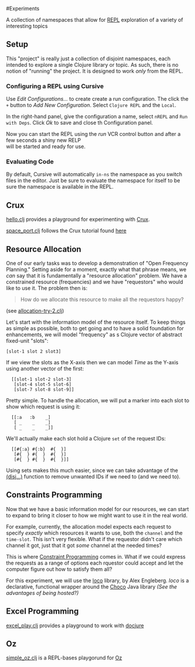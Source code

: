 #Experiments

A collection of namespaces that allow for [REPL](http://jr0cket.co.uk/2018/11/REPL-driven-development-with-Clojure.html) 
exploration of a variety of interesting topics


## Setup

This "project" is really just a collection of disjoint namespaces, each intended to explore a single
Clojure library or topic. As such, there is no notion of "running" the project. It is designed to
work _only_ from the REPL.

### Configuring a REPL using Cursive

Use _Edit Configurations..._ to create create a run configuration. The click the `+` button to
_Add New Configuration_. Select `Clojure REPL` and the `Local`.

In the right-hand panel, give the configuration a name, select `nREPL` and `Run with Deps`. Click
_Ok_ to save and close th Configuration panel.

Now you can start the REPL using the _run_ VCR control button and after a few seconds a shiny new RELP  
will be started and ready for use.

### Evaluating Code

By default, Cursive will automatically `in-ns` the namespace as you switch files in the editor. Just
be sure to evaluate the namespace for itself to be sure the namespace is available in the REPL.



## Crux

[hello.clj](./src/crux/hello.clj) provides a playground for experimenting with [Crux](https://opencrux.com).

[space_port.clj](./src/crux/space_port.clj) follows the Crux tutorial found [here](https://juxt.pro/blog/crux-tutorial-setup)


## Resource Allocation

One of our early tasks was to develop a demonstration of "Open Frequency Planning." Setting aside for
a moment, exactly what that phrase means, we _can_ say that it is fundamentally a 
"resource allocation" problem. We have a constrained resource (frequencies) and we have
"requestors" who would like to use it. The problem then is: 

> How do we allocate this resource to make all the requestors happy?


(see [allocation-try-2.clj](./src/allocation_try_2.clj))

Let's start with the information model of the resource itself. To keep things as 
simple as possible, both to get going and to have a solid foundation for enhancements,
we will model "frequency" as s Clojure vector of abstract fixed-unit "slots": 

```[slot-1 slot 2 slot3]```

If we view the slots as the X-axis then we can model _Time_ as the Y-axis using 
another vector of the first:

```
  [[slot-1 slot-2 slot-3]
   [slot-4 slot-5 slot-6]
   [slot-7 slot-8 slot-9]]
```

Pretty simple. To handle the allocation, we will put a marker into each slot to 
show which request is using it:

```
  [[:a   :b    _]
   [ _    _    _]
   [ _    _    _]]
```

We'll actually make each slot hold a Clojure `set` of the request IDs:

```
  [[#{:a} #{:b}  #{  }]
   [#{  } #{  }  #{  }]
   [#{  } #{  }  #{  }]]
```

Using sets makes this much easier, since we can take advantage of the 
[(disj...)](https://clojuredocs.org/clojure.core/disj) function
to remove unwanted IDs if we need to (and we need to).


## Constraints Programming

Now that we have a basic information model for our resources, we can start
to expand to bring it closer to how we might want to use it in the real world.

For example, currently, the allocation model expects each request to specify _exactly_
which resources it wants to use, both the `channel` and the `time-slot`. This isn't very
flexible. What if the requestor didn't care which channel it got, just that it
got _some_ channel at the needed times?

This is where [Constraint Programming](https://en.m.wikipedia.org/wiki/Constraint_programming) 
comes in. What if we could express the requests as a range of options each rquestor could
accept and let the computer figure out how to satisfy them all?

For this experiment, we will use the [loco](https://github.com/aengelberg/loco) library, by 
Alex Engleberg. _loco_ is a declarative, functional wrapper around the 
[Choco](http://www.choco-solver.org) Java library _(See the advantages of being hosted?)_


## Excel Programming

[excel_play.clj](./src/excel_play.clj) provides a playground to work with [docjure](https://github.com/mjul/docjure)



## Oz

[simple_oz.clj](./src/oz/simple_oz.clj) is a REPL-bases playgorund for [Oz](https://github.com/metasoarous/oz)